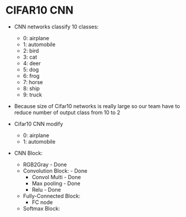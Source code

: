 # CIFAR10 CNN
* CNN networks classify 10 classes: 
  * 0: airplane
  * 1: automobile
  * 2: bird
  * 3: cat
  * 4: deer
  * 5: dog
  * 6: frog
  * 7: horse
  * 8: ship
  * 9: truck
* Because size of Cifar10 networks is really large so our team have to reduce number of output class from 10 to 2
* Cifar10 CNN modify
  * 0: airplane
  * 1: automobile

* CNN Block:
  * RGB2Gray - Done
  * Convolution Block: - Done
    * Convol Multi - Done
    * Max pooling - Done
    * Relu - Done
  * Fully-Connected Block:
    * FC node
  * Softmax Block:
